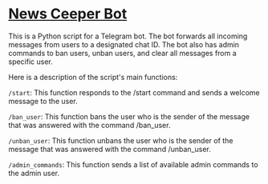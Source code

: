 # [News Ceeper Bot](https://t.me/NewsCkeeperBot)

This is a Python script for a Telegram bot. The bot forwards all incoming messages from users to a designated chat ID. The bot also has admin commands to ban users, unban users, and clear all messages from a specific user.

Here is a description of the script's main functions:

```/start```: This function responds to the /start command and sends a welcome message to the user.

```/ban_user```: This function bans the user who is the sender of the message that was answered with the command /ban_user.

```/unban_user```: This function unbans the user who is the sender of the message that was answered with the command /unban_user.

```/admin_commands```: This function sends a list of available admin commands to the admin user.
